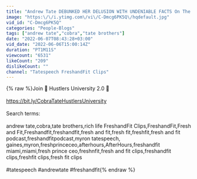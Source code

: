 ```yaml
---
title: "Andrew Tate DEBUNKED HER DELUSION WITH UNDENIABLE FACTS On The Fresh And Fit Podcast"
image: "https:\/\/i.ytimg.com\/vi\/C-Dmcg6PK5Q\/hqdefault.jpg"
vid_id: "C-Dmcg6PK5Q"
categories: "People-Blogs"
tags: ["andrew tate","cobra","tate brothers"]
date: "2022-06-07T08:43:28+03:00"
vid_date: "2022-06-06T15:00:14Z"
duration: "PT1M11S"
viewcount: "6531"
likeCount: "209"
dislikeCount: ""
channel: "Tatespeech FreshandFit Clips"
---
```

{% raw %}Join 💎 Hustlers University 2.0 💎<br /><br /><a rel="nofollow" target="blank" href="https://bit.ly/CobraTateHustlersUniversity">https://bit.ly/CobraTateHustlersUniversity</a><br /><br />Search terms:<br /><br />andrew tate,cobra,tate brothers,rich life FreshandFit Clips,FreshandFit,Fresh and Fit,Freshandfit,freshandfit,fresh and fit,fresh fit,freshfit,fresh and fit podcast,freshandfitpodcast,myron tatespeech, gaines,myron,freshprinceceo,afterhours,AfterHours,freshandfit miami,miami,fresh prince ceo,freshnfit,fresh and fit clips,freshandfit clips,freshfit clips,fresh fit clips<br /><br />#tatespeech #andrewtate #freshandfit{% endraw %}
